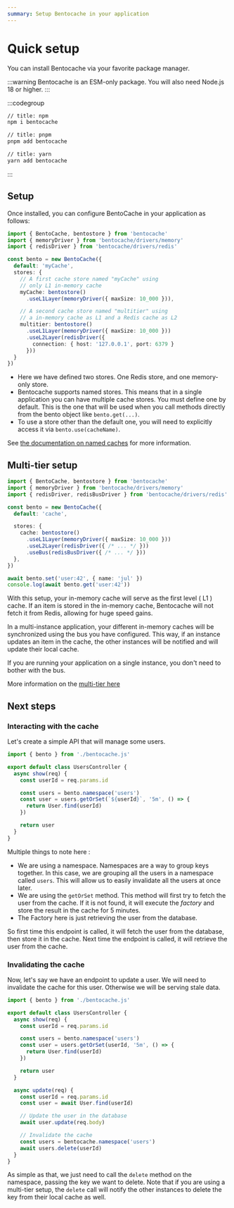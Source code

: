 ```yaml
---
summary: Setup Bentocache in your application
---
```


# Quick setup

You can install Bentocache via your favorite package manager.

:::warning
Bentocache is an ESM-only package. You will also need Node.js 18 or higher.
:::


:::codegroup
```sh
// title: npm
npm i bentocache
```

```sh
// title: pnpm
pnpm add bentocache
```

```sh
// title: yarn
yarn add bentocache
```
:::


## Setup

Once installed, you can configure BentoCache in your application as follows:

```ts
import { BentoCache, bentostore } from 'bentocache'
import { memoryDriver } from 'bentocache/drivers/memory'
import { redisDriver } from 'bentocache/drivers/redis'

const bento = new BentoCache({
  default: 'myCache',
  stores: {
    // A first cache store named "myCache" using 
    // only L1 in-memory cache
    myCache: bentostore()
      .useL1Layer(memoryDriver({ maxSize: 10_000 })),

    // A second cache store named "multitier" using
    // a in-memory cache as L1 and a Redis cache as L2
    multitier: bentostore()
      .useL1Layer(memoryDriver({ maxSize: 10_000 }))
      .useL2Layer(redisDriver({
        connection: { host: '127.0.0.1', port: 6379 }
      }))
  }
})
```

- Here we have defined two stores. One Redis store, and one memory-only store.
- Bentocache supports named stores. This means that in a single application you can have multiple cache stores. You must define one by default. This is the one that will be used when you call methods directly from the bento object like `bento.get(...)`.
- To use a store other than the default one, you will need to explicitly access it via `bento.use(cacheName)`.

See [the documentation on named caches](./named_caches.md) for more information.

## Multi-tier setup

```ts
import { BentoCache, bentostore } from 'bentocache'
import { memoryDriver } from 'bentocache/drivers/memory'
import { redisDriver, redisBusDriver } from 'bentocache/drivers/redis'

const bento = new BentoCache({
  default: 'cache',

  stores: {
    cache: bentostore()
      .useL1Layer(memoryDriver({ maxSize: 10_000 }))
      .useL2Layer(redisDriver({ /* ... */ }))
      .useBus(redisBusDriver({ /* ... */ }))
  },
})

await bento.set('user:42', { name: 'jul' })
console.log(await bento.get('user:42'))
```

With this setup, your in-memory cache will serve as the first level ( L1 ) cache. If an item is stored in the in-memory cache, Bentocache will not fetch it from Redis, allowing for huge speed gains.

In a multi-instance application, your different in-memory caches will be synchronized using the bus you have configured. This way, if an instance updates an item in the cache, the other instances will be notified and will update their local cache.

If you are running your application on a single instance, you don't need to bother with the bus. 

More information on the [multi-tier here](./multi_tier.md)

## Next steps

### Interacting with the cache

Let's create a simple API that will manage some users.

```ts
import { bento } from './bentocache.js'

export default class UsersController {
  async show(req) {
    const userId = req.params.id

    const users = bento.namespace('users')
    const user = users.getOrSet(`${userId}`, '5m', () => {
      return User.find(userId)
    })

    return user
  }
}
```

Multiple things to note here : 

- We are using a namespace. Namespaces are a way to group keys together. In this case, we are grouping all the users in a namespace called `users`. This will allow us to easily invalidate all the users at once later.
- We are using the `getOrSet` method. This method will first try to fetch the user from the cache. If it is not found, it will execute the *factory* and store the result in the cache for 5 minutes.
- The Factory here is just retrieving the user from the database.

So first time this endpoint is called, it will fetch the user from the database, then store it in the cache. Next time the endpoint is called, it will retrieve the user from the cache. 

### Invalidating the cache

Now, let's say we have an endpoint to update a user. We will need to invalidate the cache for this user. Otherwise we will be serving stale data.

```ts
import { bento } from './bentocache.js'

export default class UsersController {
  async show(req) {
    const userId = req.params.id

    const users = bento.namespace('users')
    const user = users.getOrSet(userId, '5m', () => {
      return User.find(userId)
    })

    return user
  }

  async update(req) {
    const userId = req.params.id
    const user = await User.find(userId)

    // Update the user in the database
    await user.update(req.body)

    // Invalidate the cache
    const users = bentocache.namespace('users')
    await users.delete(userId)
  }
}
```

As simple as that, we just need to call the `delete` method on the namespace, passing the key we want to delete. 
Note that if you are using a multi-tier setup, the `delete` call will notify the other instances to delete the key from their local cache as well.
